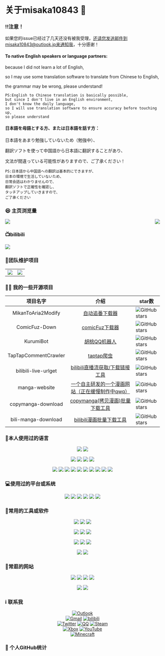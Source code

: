 # 关于misaka10843 👋

### ‼️注意！

如果您的issue已经过了几天还没有被我受理，还请您发送邮件到misaka10843@outlook.jp来通知我，十分感谢！

#### To native English speakers or language partners:

because I did not learn a lot of English, 

so I may use some translation software to translate from Chinese to English, 

the grammar may be wrong, please understand!
```
PS:English to Chinese translation is basically possible, 
but since I don't live in an English environment, 
I don't know the daily language, 
so I will use translation software to ensure accuracy before touching up, 
so please understand
```

#### 日本語を母語とする方、または日本語を話す方：

日本語をあまり勉強していないため（勉強中）、

翻訳ソフトを使って中国語から日本語に翻訳することがあり、

文法が間違っている可能性がありますので、ご了承ください！
```
PS:日本語から中国語への翻訳は基本的にできますが、
日本の環境で生活していないため、
日常会話はわかりませんので、
翻訳ソフトで正確性を確認し、
タッチアップしていきますので、
ご了承ください
```

### 😆 主页浏览量
<p>
	<img src="https://count.getloli.com/get/@misaka10843.github.readme"/>
	<a href="">
		<img src="https://i.loli.net/2021/06/24/Pp59k4csujxZoJR.png" align="right"/>
	</a>
</p>


### 📺bilibili

<a href="https://space.bilibili.com/384576146">
	<img stlye="" src="https://misaka10843.github.io/misaka10843/img/bili.png"/>
</a>

### 📑团队维护项目

<table>
<tr>
  <td><a href="https://github.com/kancolle-ohuraiN-project/kancolle-ohuraiN">
<img src="https://github-readme-stats-anuraghazra1.vercel.app/api/pin/?username=kancolle-ohuraiN-project&repo=kancolle-ohuraiN"/>
</a></td>
  <td><a href="https://gitlab.com/hbfpt">
		<img src="https://github-readme-stats-anuraghazra1.vercel.app/api/pin/?username=sakura-society&repo=houbun-fantasia"/>
	</a></td>
</tr>
</table>

	

### 👨‍💻 我的一些开源项目

|  项目名字 | 介绍 | star数                                                       |
|  :----:  | :----:  |  ------  |
| MikanToAria2Modify | [ 自动追番下载器 ](https://github.com/misaka10843/MikanToAria2Modify) | <img src="https://img.shields.io/github/stars/misaka10843/MikanToAria2Modify?logo=ReverbNation&logoColor=rgba(255,255,255,.6)" alt="GitHub stars"> |
| ComicFuz-Down | [ comicFuz下载器 ](https://github.com/misaka10843/ComicFuz-Down) | <img src="https://img.shields.io/github/stars/misaka10843/ComicFuz-Down?logo=ReverbNation&logoColor=rgba(255,255,255,.6)" alt="GitHub stars"> |
| KurumiBot | [ 胡桃QQ机器人 ](https://github.com/misaka10843/KurumiBot) | <img src="https://img.shields.io/github/stars/misaka10843/KurumiBot?logo=ReverbNation&logoColor=rgba(255,255,255,.6)" alt="GitHub stars"> |
| TapTapCommentCrawler | [ taptap爬虫 ](https://github.com/misaka10843/TapTapCommentCrawler) | <img src="https://img.shields.io/github/stars/misaka10843/TapTapCommentCrawler?logo=ReverbNation&logoColor=rgba(255,255,255,.6)" alt="GitHub stars"> |
| bilibili-live-urlget | [ bilibili直播流获取/下载链接工具 ](https://github.com/misaka10843/bilibili-live-urlget) | <img src="https://img.shields.io/github/stars/misaka10843/bilibili-live-urlget?logo=ReverbNation&logoColor=rgba(255,255,255,.6)" alt="GitHub stars"> |
| manga-website | [ 一个自主研发的一个漫画网站（正在缓慢制作中qwq） ](https://github.com/misaka10843/manga-website) | <img src="https://img.shields.io/github/stars/misaka10843/manga-website?logo=ReverbNation&logoColor=rgba(255,255,255,.6)" alt="GitHub stars"> |
| copymanga-download | [ copymanga(拷贝漫画)批量下载工具 ](https://github.com/misaka10843/copymanga-download) | <img src="https://img.shields.io/github/stars/misaka10843/copymanga-download?logo=ReverbNation&logoColor=rgba(255,255,255,.6)" alt="GitHub stars"> |
| bili-manga-download | [ bilibili漫画批量下载工具 ](https://github.com/misaka10843/bili-manga-download) | <img src="https://img.shields.io/github/stars/misaka10843/bili-manga-download?logo=ReverbNation&logoColor=rgba(255,255,255,.6)" alt="GitHub stars"> |


### 🧐本人使用过的语言

<p align="center">
	<img src="https://img.shields.io/badge/Python-3.7+-326c9c?style=flat-square&logo=Python&logoColor=326c9c"/>
	<img src="https://img.shields.io/badge/PHP-7.2+-777bb3?style=flat-square&logo=PHP&logoColor=777bb3"/>
</p>
<p align="center">
	<img src="https://img.shields.io/badge/C/C++-11-659ad2?style=flat-square&logo=C%2B%2B&logoColor=659ad2"/>
	<img src="https://img.shields.io/badge/C%23-4.0-2c006c?style=flat-square&logo=c%20Sharp&logoColor=2c006c"/>
	<img src="https://img.shields.io/badge/Lua-5.0-000080?style=flat-square&logo=Lua&logoColor=000080"/>
    	<img src="https://img.shields.io/badge/Shell-1.0-3e484a?style=flat-square&logo=GNU%20Bash&logoColor=ffffff"/>
	
</p>
<p align="center">
	<img src="https://img.shields.io/badge/-Docker-2496ED?style=flat-square&logo=docker&logoColor=ffffff" />
	<img src="https://img.shields.io/badge/-TypeScript-007acc?style=flat-square&logo=typescript&logoColor=white" />
	<img src="https://img.shields.io/badge/-CSS3-1572B6?style=flat-square&logo=css3&logoColor=white" />
	<img src="https://img.shields.io/badge/-Vue.js-4fc08d?style=flat-square&logo=Vue.js&logoColor=ffffff" />
	<img src="https://img.shields.io/badge/-Node.js-43853d?style=flat-square&logo=node.js&logoColor=ffffff" />
	<img src="https://img.shields.io/badge/-Nginx-269539?style=flat-square&logo=nginx&logoColor=ffffff" />
	<img src="https://img.shields.io/badge/-NPM-cb3837?style=flat-square&logo=npm&logoColor=white" />
	<img src="https://img.shields.io/badge/-HTML5-E34F26?style=flat-square&logo=html5&logoColor=white" />
	<img src="https://img.shields.io/badge/-Git-f05032?style=flat-square&logo=git&logoColor=white" />
	<img src="https://img.shields.io/badge/-JavaScript-f7e018?style=flat-square&logo=javascript&logoColor=white" />
</p>



### 💻使用过的平台或系统

<p align="center">
<img src="https://img.shields.io/badge/Android--0?style=social&logo=Android&logoColor=3DDC84"/>
<img src="https://img.shields.io/badge/Windows XP/7/10/11--0?style=social&logo=Windows&logoColor=0078D6"/>
<img src="https://img.shields.io/badge/Manjaro--0?style=social&logo=Manjaro&logoColor=007947"/>
<img src="https://img.shields.io/badge/Centos7--0?style=social&logo=Centos&logoColor=262577"/>
<img src="https://img.shields.io/badge/Ubuntu20.04--0?style=social&logo=Ubuntu&logoColor=E95420"/>
<img src="https://img.shields.io/badge/IOS--0?style=social&logo=IOS&logoColor=black"/>

</p>



### 🔧常用的工具或软件

<p align="center">
<img src="https://img.shields.io/badge/VS-C/C++/Basic开发-AC58FA?style=flat-square&logo=Visual%20Studio%20Code&labelColor=ffffff&logoColor=AC58FA"/>
<img src="https://img.shields.io/badge/VsCode-网站/程序/unity开发-007ACC?style=flat-square&logo=Visual%20Studio&labelColor=ffffff&logoColor=007ACC"/>
<img src="https://img.shields.io/badge/MySQL-小海豚数据库-4479A1?style=flat-square&logo=MySQL&labelColor=ffffff&logoColor=4479A1"/>
</p>

<p align="center">
<img src="https://img.shields.io/badge/Windows Terminal-npm run!-4D4D4D?style=flat-square&logo=Windows Terminal&labelColor=ffffff&logoColor=4D4D4D"/>
<img src="https://img.shields.io/badge/Chrome-浏览器-4285F4?style=flat-square&logo=Google%20Chrome&labelColor=ffffff&logoColor=4285F4"/>
<img src="https://img.shields.io/badge/Steam-悠闲娱乐(G胖快点打折！)-000000?style=flat-square&logo=Steam&labelColor=ffffff&logoColor=000000"/>
</p>

<p align="center">
<img src="https://img.shields.io/badge/Premiere-视频剪辑-9999FF?style=flat-square&logo=Adobe%20Premiere%20Pro&labelColor=ffffff&logoColor=9999FF"/>
<img src="https://img.shields.io/badge/Photoshop-P图工具-31A8FF?style=flat-square&logo=Adobe%20Photoshop&labelColor=ffffff&logoColor=31A8FF"/>
<img src="https://img.shields.io/badge/AE-后期制作-9999FF?style=flat-square&logo=Adobe%20After%20Effects&labelColor=ffffff&logoColor=9999FF"/>
</p>
<p align="center">
<img src="https://img.shields.io/badge/Unity-游戏制作-0f0f0f?style=flat-square&logo=Unity&labelColor=ffffff&logoColor=0f0f0f"/>
<img src="https://img.shields.io/badge/UE-游戏制作-0f0f0f?style=flat-square&logo=Unreal%20Engine&labelColor=ffffff&logoColor=0f0f0f"/>
</p>




###  🔗常逛的网站

<p align="center">
<a target="_blank" url="https://www.bilibili.com/"><img src="https://img.shields.io/badge/Bilibili-以前的二次宅快乐网-00A1D6?style=for-the-badge&logo=Bilibili&labelColor=ffffff"/></a>
<a target="_blank" url="https://www.bilibili.com/"><img src="https://img.shields.io/badge/NicoNico-追番专用网-A4A4A4?style=for-the-badge&logo=niconico&labelColor=ffffff&logoColor=A4A4A4"/></a>
<a target="_blank" url="https://github.com/"><img src="https://img.shields.io/badge/GitHub-程序员交友平台-181717?style=for-the-badge&logo=GitHub&logoColor=181717&labelColor=ffffff"/></a>
<a target="_blank" url="https://www.youtube.com/"><img src="https://img.shields.io/badge/YouTube-DD狂喜网-c00?style=for-the-badge&logo=youtube&logoColor=c00&labelColor=ffffff"/></a>
</p>
<p align="center">
<a target="_blank" url="https://www.google.co.jp/"><img src="https://img.shields.io/badge/google-google一下，你就知道-4285F4?style=for-the-badge&logo=google&labelColor=ffffff"/>
<a target="_blank" url="https://cloud.tencent.com/"><img src="https://img.shields.io/badge/腾讯云-把安全中心功能免费了吧-0093ff?style=for-the-badge&logo=google-cloud&labelColor=ffffff"/>
</p>


### ℹ️ 联系我

<p align="center">
  <a href="mailto:misaka10843@outlook.jp" target="_blank"><img src="https://img.shields.io/badge/Outlook-1582D7.svg?&style=flat-square&logo=Microsoft%20Outlook&logoColor=white" alt="Outlook"></a>
<br>
  <a href="mailto:kaosumisaka10843@gmail.com" target="_blank"><img src="https://img.shields.io/badge/Gmail-c14438.svg?&style=flat-square&logo=gmail&logoColor=white" alt="Gmail"></a>
  <a href="https://message.bilibili.com/#/whisper/unfollow/mid384576146" target="_blank"><img src="https://img.shields.io/badge/bilibili-33AFED.svg?&style=flat-square&logo=bilibili&logoColor=white" alt="bilibili"></a>
<br>
  <a href="https://twitter.com/kaosu_sensei" target="_blank"><img src="https://img.shields.io/badge/Twitter-1ca0f1.svg?&style=flat-square&logo=twitter&logoColor=white" alt="Twitter"></a>
  <a href="http://wpa.qq.com/msgrd?v=3&uin=3594254539&site=qq" target="_blank"><img src="https://img.shields.io/badge/QQ-EB1923.svg?&style=flat-square&logo=Tencent%20QQ&logoColor=white" alt="QQ"></a>
  <a href="https://steamcommunity.com/profiles/76561199072068301/" target="_blank"><img src="https://img.shields.io/badge/steam-000000.svg?&style=flat-square&logo=steam&logoColor=white" alt="Steam"></a>
<br>
  <a href="null" target="_blank"><img src="https://img.shields.io/badge/Xbox-107C10.svg?&style=flat-square&logo=steam&logoColor=white" alt="Xbox"></a>
    <a href="https://www.youtube.com/channel/UCBexSpEFy5i5_TGfNrUm_0w" target="_blank"><img src="https://img.shields.io/badge/YouTube-FF0000.svg?&style=flat-square&logo=YouTube&logoColor=white" alt="YouTube"></a>
<br>
	    <a href="sakurafubiki" target="_blank"><img src="https://img.shields.io/badge/Minecraft-62B47A.svg?&style=flat-square&logo=Minecraft&logoColor=white" alt="Minecraft"></a>
 </p>


### 🥳 个人GitHub统计

	
